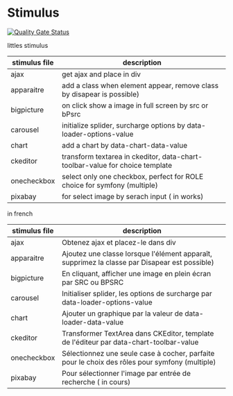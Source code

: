 # Stimulus 
[![Quality Gate Status](https://sonarcloud.io/api/project_badges/measure?project=cadot-eu_basestimulus&metric=alert_status)](https://sonarcloud.io/summary/new_code?id=cadot-eu_basestimulus)

littles stimulus

| stimulus file | description                                                                  |
| ------------- | ---------------------------------------------------------------------------- |
| ajax          | get ajax and place in div                                                    |
| apparaitre    | add a class when element appear, remove class by disapear is possible)       |
| bigpicture    | on click show a image in full screen by src or bPsrc                         |
| carousel      | initialize splider, surcharge options by data-loader-options-value           |
| chart         | add a chart by data-chart-data-value                                         |
| ckeditor      | transform textarea in ckeditor, data-chart-toolbar-value for choice template |
| onecheckbox   | select only one checkbox, perfect for ROLE choice for symfony (multiple)     |
| pixabay       | for select image by serach input ( in works)                                 |

in french


| stimulus file | description                                                                                    |
| ------------- | ---------------------------------------------------------------------------------------------- |
| ajax          | Obtenez ajax et placez-le dans div                                                             |
| apparaitre    | Ajoutez une classe lorsque l'élément apparaît, supprimez la classe par Disapear est possible)  |
| bigpicture    | En cliquant, afficher une image en plein écran par SRC ou BPSRC                                |
| carousel      | Initialiser splider, les options de surcharge par data-loader-options-value                    |
| chart         | Ajouter un graphique par la valeur de data-loader-data-value                                   |
| ckeditor      | Transformer TextArea dans CKEditor, template de l'éditeur par data-chart-toolbar-value         |
| onecheckbox   | Sélectionnez une seule case à cocher, parfaite pour le choix des rôles pour symfony (multiple) |
| pixabay       | Pour sélectionner l'image par entrée de recherche ( in cours)                                  |
